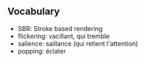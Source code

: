 ## Vocabulary

* SBR: Stroke based rendering
* flickering: vacillant, qui tremble
* salience: saillance (qui retient l'attention)
* popping: éclater
